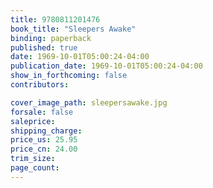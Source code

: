 ```yaml
---
title: 9780811201476
book_title: "Sleepers Awake"
binding: paperback
published: true
date: 1969-10-01T05:00:24-04:00
publication_date: 1969-10-01T05:00:24-04:00
show_in_forthcoming: false
contributors:

cover_image_path: sleepersawake.jpg
forsale: false
saleprice:
shipping_charge:
price_us: 25.95
price_cn: 24.00
trim_size:
page_count:
---
```


